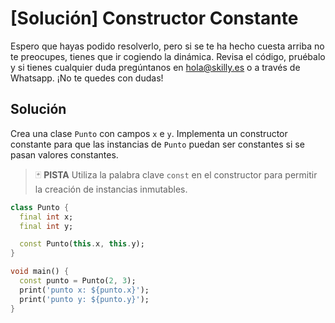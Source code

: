 #  [Solución] Constructor Constante

Espero que hayas podido resolverlo, pero si se te ha hecho cuesta arriba no te preocupes, tienes que ir cogiendo la dinámica. Revisa el código, pruébalo y si tienes cualquier duda pregúntanos en hola@skilly.es o a través de Whatsapp.
¡No te quedes con dudas!

## Solución

Crea una clase `Punto` con campos `x` e `y`. Implementa un constructor constante para que las instancias de `Punto` puedan ser constantes si se pasan valores constantes.

> :black_joker: **PISTA**
> Utiliza la palabra clave `const` en el constructor para permitir la creación de instancias inmutables.

~~~dart
class Punto {
  final int x;
  final int y;

  const Punto(this.x, this.y);
}

void main() {
  const punto = Punto(2, 3);
  print('punto x: ${punto.x}');
  print('punto y: ${punto.y}');
}
~~~